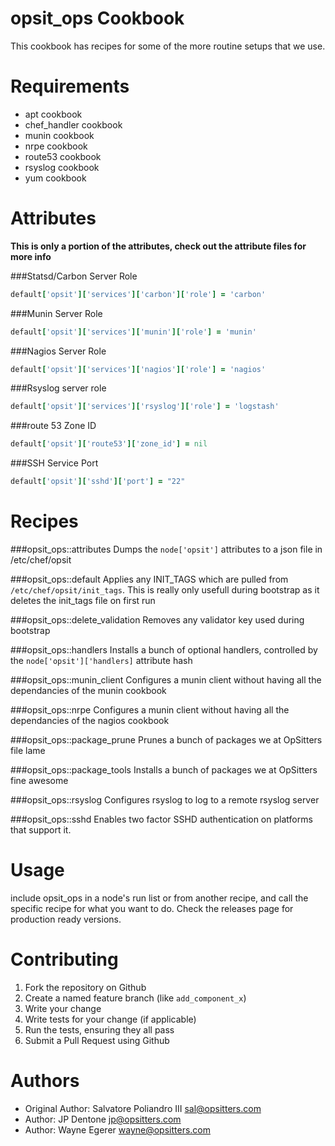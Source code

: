 opsit_ops Cookbook
================

This cookbook has recipes for some of the more routine setups that we use.


Requirements
============
- apt cookbook
- chef_handler cookbook
- munin cookbook
- nrpe cookbook
- route53 cookbook
- rsyslog cookbook
- yum cookbook


Attributes
==========
**This is only a portion of the attributes, check out the attribute files for more info**

###Statsd/Carbon Server Role
````ruby
default['opsit']['services']['carbon']['role'] = 'carbon'
````

###Munin Server Role
```ruby
default['opsit']['services']['munin']['role'] = 'munin'
```

###Nagios Server Role
```ruby
default['opsit']['services']['nagios']['role'] = 'nagios'
```

###Rsyslog server role
```ruby
default['opsit']['services']['rsyslog']['role'] = 'logstash'
```

###route 53 Zone ID
```ruby
default['opsit']['route53']['zone_id'] = nil
```


###SSH Service Port
```ruby
default['opsit']['sshd']['port'] = "22"
```


Recipes
==========
###opsit_ops::attributes
Dumps the `node['opsit']` attributes to a json file in /etc/chef/opsit

###opsit_ops::default
Applies any INIT_TAGS which are pulled from `/etc/chef/opsit/init_tags`.  This is really only usefull during bootstrap as it deletes the init_tags file on first run

###opsit_ops::delete_validation
Removes any validator key used during bootstrap

###opsit_ops::handlers
Installs a bunch of optional handlers, controlled by the `node['opsit']['handlers]` attribute hash

###opsit_ops::munin_client
Configures a munin client without having all the dependancies of the munin cookbook

###opsit_ops::nrpe
Configures a munin client without having all the dependancies of the nagios cookbook

###opsit_ops::package_prune
Prunes a bunch of packages we at OpSitters file lame

###opsit_ops::package_tools
Installs a bunch of packages we at OpSitters fine awesome


###opsit_ops::rsyslog
Configures rsyslog to log to a remote rsyslog server


###opsit_ops::sshd
Enables two factor SSHD authentication on platforms that support it.


Usage
=====
include opsit_ops in a node's run list or from another recipe, and call the specific recipe for what you want to do. Check the releases page for production ready versions.


Contributing
==============
1. Fork the repository on Github
2. Create a named feature branch (like `add_component_x`)
3. Write your change
4. Write tests for your change (if applicable)
5. Run the tests, ensuring they all pass
6. Submit a Pull Request using Github


Authors
=======
- Original Author: Salvatore Poliandro III <sal@opsitters.com>
- Author: JP Dentone <jp@opsitters.com>
- Author: Wayne Egerer <wayne@opsitters.com>
